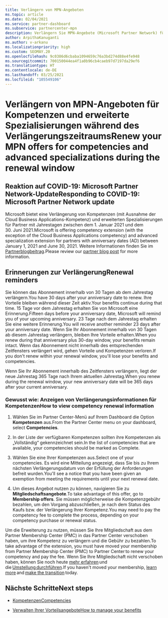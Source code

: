 ```yaml
---
title: Verlängern von MPN-Angeboten
ms.topic: article
ms.date: 02/04/2021
ms.service: partner-dashboard
ms.subservice: partnercenter-mpn
description: Verlängern Sie MPN-Angebote (Microsoft Partner Network) für Kompetenzen und erweiterte Spezialisierungen. Der Verlängerungszeitraum beginnt einen Tag nach dem Jahrestag des Kaufdatums.
author: ArpithaKanuganti
ms.author: v-arkanu
ms.localizationpriority: high
ms.custom: SEOMAY.20
ms.openlocfilehash: 9c0386d6cbaba1094659c76a3bd274d88e4fe948
ms.sourcegitcommit: 700150044ea4f1a0b96cb4caeb97d7197da29ef6
ms.translationtype: HT
ms.contentlocale: de-DE
ms.lasthandoff: 03/25/2021
ms.locfileid: "105549106"
---
```

# <a name="renew-your-mpn-offers-for-competencies-and-advanced-specializations-during-the-renewal-window"></a><span data-ttu-id="9faaa-103">Verlängern von MPN-Angeboten für Kompetenzen und erweiterte Spezialisierungen während des Verlängerungszeitraums</span><span class="sxs-lookup"><span data-stu-id="9faaa-103">Renew your MPN offers for competencies and advanced specializations during the renewal window</span></span>

## <a name="responding-to-covid-19-microsoft-partner-network-update"></a><span data-ttu-id="9faaa-104">Reaktion auf COVID-19: Microsoft Partner Network-Update</span><span class="sxs-lookup"><span data-stu-id="9faaa-104">Responding to COVID-19: Microsoft Partner Network update</span></span>

<span data-ttu-id="9faaa-105">Microsoft bietet eine Verlängerung von Kompetenzen (mit Ausnahme der Cloud Business Applications-Kompetenz) und erweiterten Spezialisierungen für Partner mit Jahrestagen zwischen dem 1. Januar 2021 und dem 30. Juni 2021.</span><span class="sxs-lookup"><span data-stu-id="9faaa-105">Microsoft is offering competency extension (with the exception of the Cloud Business Applications competency) and advanced specialization extension for partners with anniversary dates (AD) between January 1, 2021 and June 30, 2021.</span></span> <span data-ttu-id="9faaa-106">Weitere Informationen finden Sie im [Partnerblogbeitrag](https://blogs.partner.microsoft.com/mpn/responding-to-covid-19-microsoft-partner-network/).</span><span class="sxs-lookup"><span data-stu-id="9faaa-106">Please review our [partner blog post](https://blogs.partner.microsoft.com/mpn/responding-to-covid-19-microsoft-partner-network/) for more information.</span></span>

## <a name="renewal-reminders"></a><span data-ttu-id="9faaa-107">Erinnerungen zur Verlängerung</span><span class="sxs-lookup"><span data-stu-id="9faaa-107">Renewal reminders</span></span>

<span data-ttu-id="9faaa-108">Sie können das Abonnement innerhalb von 30 Tagen ab dem Jahrestag verlängern.</span><span class="sxs-lookup"><span data-stu-id="9faaa-108">You have 30 days after your anniversary date to renew.</span></span> <span data-ttu-id="9faaa-109">Ihre Vorteile bleiben während dieser Zeit aktiv.</span><span class="sxs-lookup"><span data-stu-id="9faaa-109">Your benefits continue during that time.</span></span> <span data-ttu-id="9faaa-110">15 Tage vor dem Jahrestag erhalten Sie von Microsoft eine Erinnerung.</span><span class="sxs-lookup"><span data-stu-id="9faaa-110">Fifteen days before your anniversary date, Microsoft will remind you of your upcoming anniversary.</span></span> <span data-ttu-id="9faaa-111">23 Tage nach dem Jahrestag erhalten Sie eine weitere Erinnerung.</span><span class="sxs-lookup"><span data-stu-id="9faaa-111">You will receive another reminder 23 days after your anniversary date.</span></span> <span data-ttu-id="9faaa-112">Wenn Sie Ihr Abonnement innerhalb von 30 Tagen ab diesem Jahrestag verlängern, bleiben Ihre Vorteile erhalten.</span><span class="sxs-lookup"><span data-stu-id="9faaa-112">When you renew during that anniversary plus 30-day window, your benefits remain intact.</span></span> <span data-ttu-id="9faaa-113">Wenn das Abonnement nicht innerhalb des entsprechenden Zeitfensters verlängert wird, gehen Vorteile und Kompetenzen verloren.</span><span class="sxs-lookup"><span data-stu-id="9faaa-113">If you don't renew within your renewal window, you'll lose your benefits and competencies.</span></span>

<span data-ttu-id="9faaa-114">Wenn Sie Ihr Abonnement innerhalb des Zeitfensters verlängern, liegt der neue Jahrestag 365 Tage nach Ihrem aktuellen Jahrestag.</span><span class="sxs-lookup"><span data-stu-id="9faaa-114">When you renew during the renewal window, your new anniversary date will be 365 days after your current anniversary.</span></span>

### <a name="how-to-view-competency-renewal-information"></a><span data-ttu-id="9faaa-115">Gewusst wie: Anzeigen von Verlängerungsinformationen für Kompetenzen</span><span class="sxs-lookup"><span data-stu-id="9faaa-115">How to view competency renewal information</span></span>

1. <span data-ttu-id="9faaa-116">Wählen Sie im Partner Center-Menü auf Ihrem Dashboard die Option **Kompetenzen** aus.</span><span class="sxs-lookup"><span data-stu-id="9faaa-116">From the Partner Center menu on your dashboard, select **Competencies**.</span></span>  

2. <span data-ttu-id="9faaa-117">In der Liste der verfügbaren Kompetenzen sollten ihre Kompetenzen als „Vollständig“ gekennzeichnet sein.</span><span class="sxs-lookup"><span data-stu-id="9faaa-117">In the list of competencies that are available, your competencies should be marked as Complete.</span></span>  

3. <span data-ttu-id="9faaa-118">Wählen Sie eine Ihrer Kompetenzen aus.</span><span class="sxs-lookup"><span data-stu-id="9faaa-118">Select one of your competencies.</span></span> <span data-ttu-id="9faaa-119">Es wird eine Mitteilung angezeigt, dass Sie bis zu Ihrem nächsten Verlängerungsdatum von der Erfüllung der Anforderungen befreit wurden.</span><span class="sxs-lookup"><span data-stu-id="9faaa-119">You'll see a notice that you have been given an exemption from meeting the requirements until your next renewal date.</span></span>

4. <span data-ttu-id="9faaa-120">Um dieses Angebot nutzen zu können, navigieren Sie zu **Mitgliedschaftsangebote**.</span><span class="sxs-lookup"><span data-stu-id="9faaa-120">To take advantage of this offer, go to **Membership offers**.</span></span> <span data-ttu-id="9faaa-121">Sie müssen möglicherweise die Kompetenzgebühr bezahlen, um den Vorgang abzuschließen, je nach dem Status des Kaufs bzw. der Verlängerung Ihrer Kompetenz.</span><span class="sxs-lookup"><span data-stu-id="9faaa-121">You may need to pay the competency fee to complete the process, depending on your competency purchase or renewal status.</span></span>

<span data-ttu-id="9faaa-122">Um die Erweiterung zu nutzen, müssen Sie Ihre Mitgliedschaft aus dem Partner Membership Center (PMC) in das Partner Center verschoben haben, um ihre Kompetenz zu verlängern und die Gebühr zu bezahlen.</span><span class="sxs-lookup"><span data-stu-id="9faaa-122">To take advantage of the extension, you must have moved your membership from Partner Membership Center (PMC) to Partner Center to renew your competency and pay the fee.</span></span> <span data-ttu-id="9faaa-123">Wenn Sie Ihre Mitgliedschaft nicht verschoben haben, können Sie noch heute [mehr erfahren](prepare-pmc-pc-migration.md) und die [Umstellung durchführen](https://partners.microsoft.com/partnerprogram/Welcome.aspx).</span><span class="sxs-lookup"><span data-stu-id="9faaa-123">If you haven't moved your membership, [learn more](prepare-pmc-pc-migration.md) and [make the transition](https://partners.microsoft.com/partnerprogram/Welcome.aspx) today.</span></span>  

## <a name="next-steps"></a><span data-ttu-id="9faaa-124">Nächste Schritte</span><span class="sxs-lookup"><span data-stu-id="9faaa-124">Next steps</span></span>

- [<span data-ttu-id="9faaa-125">Kompetenzen</span><span class="sxs-lookup"><span data-stu-id="9faaa-125">Competencies</span></span>](learn-about-competencies.md)

- [<span data-ttu-id="9faaa-126">Verwalten Ihrer Vorteilsangebote</span><span class="sxs-lookup"><span data-stu-id="9faaa-126">How to manage your benefits</span></span>](manage-your-partner-network-benefits.md)

